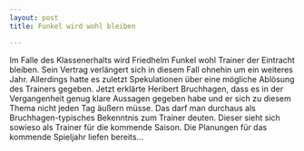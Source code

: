 ```yaml
---
layout: post
title: Funkel wird wohl bleiben

---
```


Im Falle des Klassenerhalts wird Friedhelm Funkel wohl Trainer der Eintracht bleiben. Sein Vertrag verlängert sich in diesem Fall ohnehin um ein weiteres Jahr. Allerdings hatte es zuletzt Spekulationen über eine mögliche Ablösung des Trainers gegeben. Jetzt erklärte Heribert Bruchhagen, dass es in der Vergangenheit genug klare Aussagen gegeben habe und er sich zu diesem Thema nicht jeden Tag äußern müsse. Das darf man durchaus als Bruchhagen-typisches Bekenntnis zum Trainer deuten. Dieser sieht sich sowieso als Trainer für die kommende Saison. Die Planungen für das kommende Spieljahr liefen bereits...


